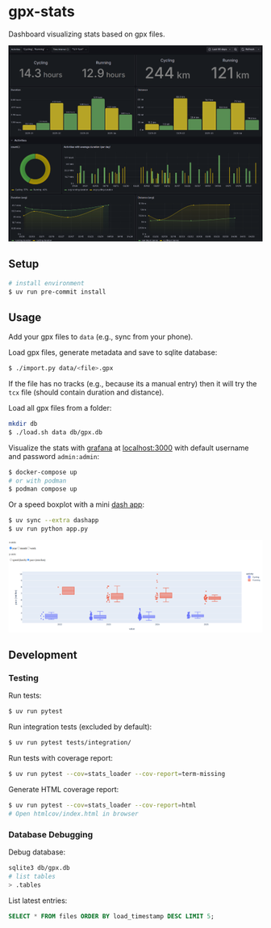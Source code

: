 gpx-stats
=========

Dashboard visualizing stats based on gpx files.

![Screenshot of the grafana dashboard](./docs/grafana.png)

## Setup

```bash
# install environment
$ uv run pre-commit install
```


## Usage

Add your gpx files to `data` (e.g., sync from your phone).

Load gpx files, generate metadata and save to sqlite database:
```bash
$ ./import.py data/<file>.gpx
```
If the file has no tracks (e.g., because its a manual entry)
then it will try the `tcx` file (should contain duration and distance).

Load all gpx files from a folder:
```bash
mkdir db
$ ./load.sh data db/gpx.db
```

Visualize the stats with
[grafana](https://grafana.com/docs/grafana/latest/)
at [localhost:3000](http://localhost:3000)
with default username and password `admin:admin`:
```bash
$ docker-compose up
# or with podman
$ podman compose up
```

Or a speed boxplot with a mini [dash app](http://localhost:8050):
```bash
$ uv sync --extra dashapp
$ uv run python app.py
```
![Screenshot of the dashapp (= speed boxplot)](./docs/dashapp.png)

## Development

### Testing

Run tests:
```bash
$ uv run pytest
```

Run integration tests (excluded by default):
```bash
$ uv run pytest tests/integration/
```

Run tests with coverage report:
```bash
$ uv run pytest --cov=stats_loader --cov-report=term-missing
```

Generate HTML coverage report:
```bash
$ uv run pytest --cov=stats_loader --cov-report=html
# Open htmlcov/index.html in browser
```

### Database Debugging

Debug database:
```bash
sqlite3 db/gpx.db
# list tables
> .tables
```

List latest entries:
```sql
SELECT * FROM files ORDER BY load_timestamp DESC LIMIT 5;
```
